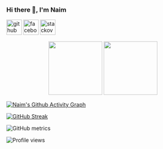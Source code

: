 
### Hi there 👋, I'm Naim

[<img src='https://cdn.jsdelivr.net/npm/simple-icons@3.0.1/icons/github.svg' alt='github' height='40'>](https://github.com/Zannatul-Naim)  [<img src='https://cdn.jsdelivr.net/npm/simple-icons@3.0.1/icons/facebook.svg' alt='facebook' height='40'>](https://www.facebook.com/naim33208)  [<img src='https://cdn.jsdelivr.net/npm/simple-icons@3.0.1/icons/stackoverflow.svg' alt='stackoverflow' height='40'>](https://stackoverflow.com/users/17947102)  

<p align=center>
 <img height="140px"  src="https://github-readme-stats.vercel.app/api?username=Zannatul-Naim&show_icons=true&hide_title=true&hide_border=true&theme=tokyonight&count_private=true" />
  <img height="140px"  src="https://github-readme-stats.vercel.app/api/top-langs/?username=Zannatul-Naim&layout=compact&hide_title=true&hide_border=true&theme=tokyonight&count_private=true" />
  </p>

[![Naim's Github Activity Graph](https://activity-graph.herokuapp.com/graph?username=Zannatul-Naim&theme=react-dark&hide_border=true&area=true)](https://git.io/Zannatul-Naim)

<!--  CONTRIBUTION AND STREAK BLOCK -->
 [![GitHub Streak](https://github-readme-streak-stats.herokuapp.com/?user=Zannatul-Naim&currStreakNum=2FD3EB&fire=pink&sideLabels=F00&theme=nightowl)](https://git.io/streak-stats)     
<!--  Metrics Bar -->
![GitHub metrics](https://metrics.lecoq.io/Zannatul-Naim)
<!--  Profile Views -->
![Profile views](https://gpvc.arturio.dev/Zannatul-Naim)  
